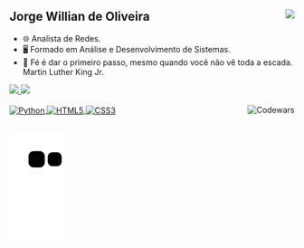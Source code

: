## Jorge Willian de Oliveira<img align="right" src="https://profile-counter.glitch.me/{jw-oliveira}/count.svg" />
- 🌐 Analista de Redes.
- 🖥 Formado em Análise e Desenvolvimento de Sistemas.
- 🙏 Fé é dar o primeiro passo, mesmo quando você não vê toda a escada. Martin Luther King Jr.

<div align="left">
  <a href="https://github.com/jw-oliveira">
  <img height="150em" src="https://github-readme-stats.vercel.app/api?username=jw-oliveira&show_icons=true&theme=github_dark&include_all_commits=True&count_private=True&hide_border=True&locale=pt-br"/>
  <img height="150em" src="https://github-readme-stats.vercel.app/api/top-langs/?username=jw-oliveira&hide_border=True&layout=compact&langs_count=7&theme=github_dark&locale=pt-br"/>
</div>
 
<div style="display: inline_block" align=left><br>  
  <img align="center" alt="Python" height="25" src="https://img.shields.io/badge/Python-14354C?style=for-the-badge&logo=python&logoColor=white">
  <img align="center" alt="HTML5" height="25" src="https://img.shields.io/badge/HTML5-E34F26?style=for-the-badge&logo=html5&logoColor=white">
  <img align="center" alt="CSS3" height="25" src="https://img.shields.io/badge/CSS3-1572B6?style=for-the-badge&logo=css3&logoColor=white">
  <img align="right" href="https://www.codewars.com/users/jw-oliveira"  alt="Codewars" height="25" src="https://www.codewars.com/users/jw-oliveira/badges/small">
</div>

##
  
![snake gif](https://github.com/jw-oliveira/jw-oliveira/blob/output/github-contribution-grid-snake.svg)
